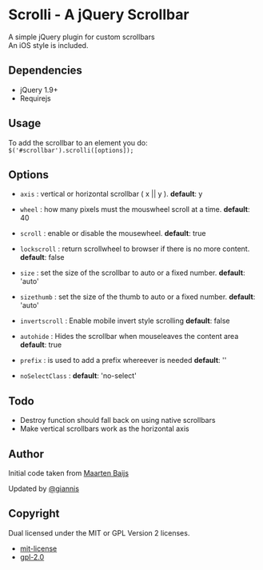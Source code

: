 Scrolli - A jQuery Scrollbar
=======

A simple jQuery plugin for custom scrollbars   
An iOS style is included.


## Dependencies

* jQuery 1.9+
* Requirejs

## Usage

To add the scrollbar to an element you do:    
`$('#scrollbar').scrolli([options]);`

## Options

* `axis` :  vertical or horizontal scrollbar ( x || y ). __default__: y

* `wheel` : how many pixels must the mouswheel scroll at a time. __default__: 40

* `scroll` : enable or disable the mousewheel. __default__: true 

* `lockscroll` : return scrollwheel to browser if there is no more         content. __default__: false

* `size` : set the size of the scrollbar to auto or a fixed number. __default__: 'auto'

* `sizethumb` : set the size of the thumb to auto or a fixed number. __default__: 'auto'

* `invertscroll` : Enable mobile invert style scrolling __default__: false

* `autohide` : Hides the scrollbar when mouseleaves the content area __default__: true

* `prefix` : is used to add a prefix whereever is needed __default__: ''

* `noSelectClass` :  __default__: 'no-select'


## Todo

* Destroy function should fall back on using native scrollbars
* Make vertical scrollbars work as the horizontal axis

## Author

Initial code taken from 
[Maarten Baijs](http://www.baijs.nl/tinyscrollbar/)    

Updated by [@giannis](https://github.com/giannis/)

## Copyright

Dual licensed under the MIT or GPL Version 2 licenses.

 * [mit-license](http://www.opensource.org/licenses/mit-license.php)
 * [gpl-2.0](http://www.opensource.org/licenses/gpl-2.0.php)